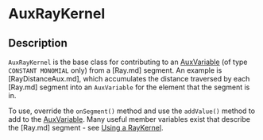 # AuxRayKernel

## Description

`AuxRayKernel` is the base class for contributing to an [AuxVariable](framework:syntax/AuxVariables/index.md) (of type `CONSTANT MONOMIAL` only) from a [Ray.md] segment. An example is [RayDistanceAux.md], which accumulates the distance traversed by each [Ray.md] segment into an `AuxVariable` for the element that the segment is in.

To use, override the `onSegment()` method and use the `addValue()` method to add to the [AuxVariable](framework:syntax/AuxVariables/index.md). Many useful member variables exist that describe the [Ray.md] segment - see [Using a RayKernel](syntax/RayKernels/index.md#using-a-raykernel).
